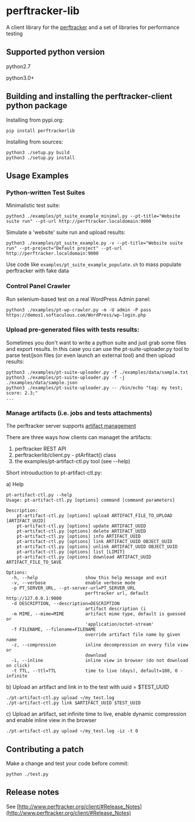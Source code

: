 # perftracker-lib
A client library for the [perftracker](https://github.com/perfguru87/perftracker) and a set of libraries for performance testing

## Supported python version

python2.7

python3.0+

## Building and installing the perftracker-client python package

Installing from pypi.org:

```
pip install perftrackerlib
```

Installing from sources:

```
python3 ./setup.py build
python3 ./setup.py install
```

## Usage Examples

### Python-written Test Suites

Minimalistic test suite:
```
python3 ./examples/pt_suite_example_minimal.py --pt-title="Website suite run" --pt-url http://perftracker.localdomain:9000
```

Simulate a 'website' suite run and upload results:
```
python3 ./examples/pt_suite_example.py -v --pt-title="Website suite run" --pt-project="Default project" --pt-url http://perftracker.localdomain:9000
```

Use code like `examples/pt_suite_example_populate.sh` to mass populate perftracker with fake data

### Control Panel Crawler

Run selenium-based test on a real WordPress Admin panel:
```
python3 ./examples/pt-wp-crawler.py -m -U admin -P pass https://demos1.softaculous.com/WordPress/wp-login.php
```

### Upload pre-generated files with tests results:

Sometimes you don't want to write a python suite and just grab some files and export results. In this case
you can use the pt-suite-uploader.py tool to parse test/json files (or even launch an external tool) and then
upload results:
```
python3 ./examples/pt-suite-uploader.py -f ./examples/data/sample.txt
python3 ./examples/pt-suite-uploader.py -f -j ./examples/data/sample.json
python3 ./examples/pt-suite-uploader.py -- /bin/echo "tag: my test; score: 2.3;"
...
```

### Manage artifacts (i.e. jobs and tests attachments)

The perftracker server supports [artifact management](https://github.com/perfguru87/perftracker)

There are three ways how clients can managet the artifacts:
1. perftracker REST API
2. perftrackerlib/client.py - ptArfitact() class
3. the examples/pt-artifact-ctl.py tool (see --help)

Short introuduction to pt-artifact-ctl.py:

a) Help

```
pt-artifact-ctl.py --help
Usage: pt-artifact-ctl.py [options] command [command parameters]

Description:
    pt-artifact-ctl.py [options] upload ARTIFACT_FILE_TO_UPLOAD [ARTIFACT_UUID]
    pt-artifact-ctl.py [options] update ARTIFACT_UUID
    pt-artifact-ctl.py [options] delete ARTIFACT_UUID
    pt-artifact-ctl.py [options] info ARTIFACT_UUID
    pt-artifact-ctl.py [options] link ARTIFACT_UUID OBJECT_UUID
    pt-artifact-ctl.py [options] unlink ARTIFACT_UUID OBJECT_UUID
    pt-artifact-ctl.py [options] list [LIMIT]
    pt-artifact-ctl.py [options] download ARTIFACT_UUID ARTIFACT_FILE_TO_SAVE

Options:
  -h, --help                  show this help message and exit
  -v, --verbose               enable verbose mode
  -p PT_SERVER_URL, --pt-server-url=PT_SERVER_URL
                              perftracker url, default http://127.0.0.1:9000
  -d DESCRIPTION, --description=DESCRIPTION
                              artifact description (i
  -m MIME, --mime=MIME        artifact mime type, default is guessed or
                              'application/octet-stream'
  -f FILENAME, --filename=FILENAME
                              override artifact file name by given name
  -z, --compression           inline decompression on every file view or
                              download
  -i, --inline                inline view in browser (do not download on click)
  -t TTL, --ttl=TTL           time to live (days), default=180, 0 - infinite
```

b) Upload an artifact and link in to the test with uuid = $TEST_UUID

```
./pt-artifact-ctl.py upload ~/my_test.log
./pt-artifact-ctl.py link $ARTIFACT_UUID $TEST_UUID
```

c) Upload an artifact, set infinite time to live, enable dynamic compression and enable inline view in the browser

```
./pt-artifact-ctl.py upload ~/my_test.log -iz -t 0
```

## Contributing a patch

Make a change and test your code before commit:
```
python ./test.py
```

## Release notes

See [http://www.perftracker.org/client/#Release_Notes](http://www.perftracker.org/client/#Release_Notes)
